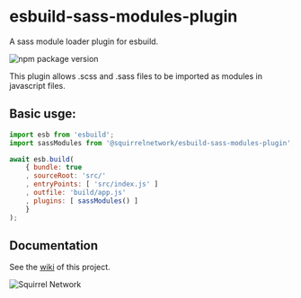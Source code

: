 # esbuild-sass-modules-plugin
A sass module loader plugin for esbuild.

![npm package version](https://img.shields.io/static/v1?label=%40squirrelnetwork%2Fesbuild-sass-modules-plugin&message=1.0.2&color=5AA9E6&logo=npm&logoColor=FF6392)

This plugin allows .scss and .sass files to be imported as modules in javascript
files.

## Basic usge:

```js
import esb from 'esbuild';
import sassModules from '@squirrelnetwork/esbuild-sass-modules-plugin';

await esb.build(
	{ bundle: true
	, sourceRoot: 'src/'
	, entryPoints: [ 'src/index.js' ]
	, outfile: 'build/app.js'
	, plugins: [ sassModules() ]
	}
);
```

## Documentation

See the [wiki](https://github.com/Squirrel-Network/esbuild-sass-modules-plugin/wiki/)
of this project.

![Squirrel Network](https://avatars.githubusercontent.com/u/61167371?s=200&v=4)
